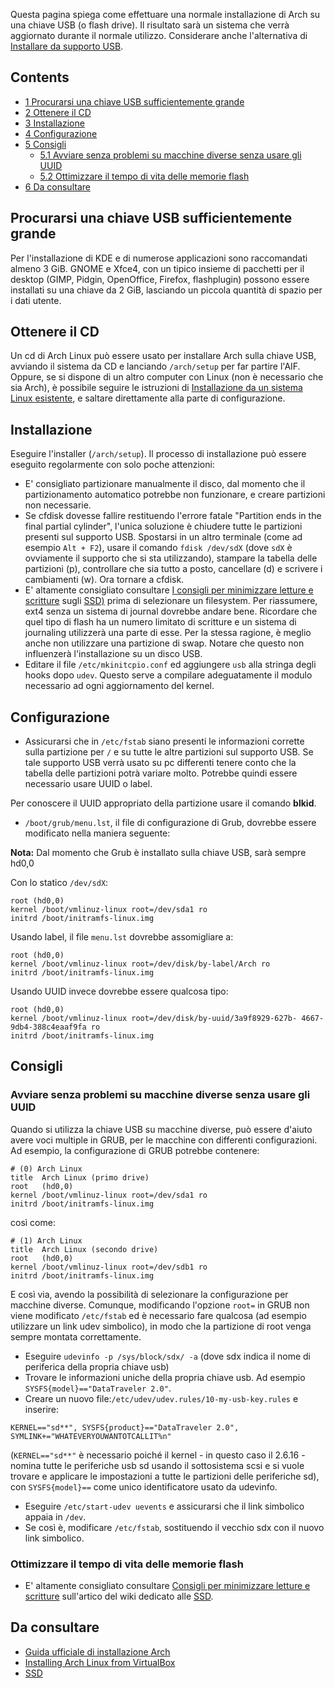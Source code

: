 Questa pagina spiega come effettuare una normale installazione di Arch su una chiave USB (o flash drive). Il risultato sarà un sistema che verrà aggiornato durante il normale utilizzo. Considerare anche l'alternativa di [Installare da supporto USB](/index.php/Installare_da_supporto_USB "Installare da supporto USB").

## Contents

*   [1 Procurarsi una chiave USB sufficientemente grande](#Procurarsi_una_chiave_USB_sufficientemente_grande)
*   [2 Ottenere il CD](#Ottenere_il_CD)
*   [3 Installazione](#Installazione)
*   [4 Configurazione](#Configurazione)
*   [5 Consigli](#Consigli)
    *   [5.1 Avviare senza problemi su macchine diverse senza usare gli UUID](#Avviare_senza_problemi_su_macchine_diverse_senza_usare_gli_UUID)
    *   [5.2 Ottimizzare il tempo di vita delle memorie flash](#Ottimizzare_il_tempo_di_vita_delle_memorie_flash)
*   [6 Da consultare](#Da_consultare)

## Procurarsi una chiave USB sufficientemente grande

Per l'installazione di KDE e di numerose applicazioni sono raccomandati almeno 3 GiB. GNOME e Xfce4, con un tipico insieme di pacchetti per il desktop (GIMP, Pidgin, OpenOffice, Firefox, flashplugin) possono essere installati su una chiave da 2 GiB, lasciando un piccola quantità di spazio per i dati utente.

## Ottenere il CD

Un cd di Arch Linux può essere usato per installare Arch sulla chiave USB, avviando il sistema da CD e lanciando `/arch/setup` per far partire l'AIF. Oppure, se si dispone di un altro computer con Linux (non è necessario che sia Arch), è possibile seguire le istruzioni di [Installazione da un sistema Linux esistente](/index.php/Install_from_existing_Linux_(Italiano) "Install from existing Linux (Italiano)"), e saltare direttamente alla parte di configurazione.

## Installazione

Eseguire l'installer (`/arch/setup`). Il processo di installazione può essere eseguito regolarmente con solo poche attenzioni:

*   E' consigliato partizionare manualmente il disco, dal momento che il partizionamento automatico potrebbe non funzionare, e creare partizioni non necessarie.
*   Se cfdisk dovesse fallire restituendo l'errore fatale "Partition ends in the final partial cylinder", l'unica soluzione è chiudere tutte le partizioni presenti sul supporto USB. Spostarsi in un altro terminale (come ad esempio `Alt + F2`), usare il comando `fdisk /dev/sdX` (dove `sdX` è ovviamente il supporto che si sta utilizzando), stampare la tabella delle partizioni (p), controllare che sia tutto a posto, cancellare (d) e scrivere i cambiamenti (w). Ora tornare a cfdisk.
*   E' altamente consigliato consultare [I consigli per minimizzare letture e scritture](/index.php/SSD#Tips_for_minimizing_disk_reads.2Fwrites "SSD") sugli [SSD)](/index.php/Solid_State_Drives_(Italiano) "Solid State Drives (Italiano)") prima di selezionare un filesystem. Per riassumere, ext4 senza un sistema di journal dovrebbe andare bene. Ricordare che quel tipo di flash ha un numero limitato di scritture e un sistema di journaling utilizzerà una parte di esse. Per la stessa ragione, è meglio anche non utilizzare una partizione di swap. Notare che questo non influenzerà l'installazione su un disco USB.
*   Editare il file `/etc/mkinitcpio.conf` ed aggiungere `usb` alla stringa degli hooks dopo `udev`. Questo serve a compilare adeguatamente il modulo necessario ad ogni aggiornamento del kernel.

## Configurazione

*   Assicurarsi che in `/etc/fstab` siano presenti le informazioni corrette sulla partizione per `/` e su tutte le altre partizioni sul supporto USB. Se tale supporto USB verrà usato su pc differenti tenere conto che la tabella delle partizioni potrà variare molto. Potrebbe quindi essere necessario usare UUID o label.

Per conoscere il UUID appropriato della partizione usare il comando **blkid**.

*   `/boot/grub/menu.lst`, il file di configurazione di Grub, dovrebbe essere modificato nella maniera seguente:

**Nota:** Dal momento che Grub è installato sulla chiave USB, sarà sempre hd0,0

Con lo statico `/dev/sdX`:

```
root (hd0,0)
kernel /boot/vmlinuz-linux root=/dev/sda1 ro 
initrd /boot/initramfs-linux.img

```

Usando label, il file `menu.lst` dovrebbe assomigliare a:

```
root (hd0,0)
kernel /boot/vmlinuz-linux root=/dev/disk/by-label/Arch ro
initrd /boot/initramfs-linux.img

```

Usando UUID invece dovrebbe essere qualcosa tipo:

```
root (hd0,0)
kernel /boot/vmlinuz-linux root=/dev/disk/by-uuid/3a9f8929-627b- 4667-9db4-388c4eaaf9fa ro
initrd /boot/initramfs-linux.img

```

## Consigli

### Avviare senza problemi su macchine diverse senza usare gli UUID

Quando si utilizza la chiave USB su macchine diverse, può essere d'aiuto avere voci multiple in GRUB, per le macchine con differenti configurazioni. Ad esempio, la configurazione di GRUB potrebbe contenere:

```
# (0) Arch Linux
title  Arch Linux (primo drive)
root   (hd0,0)
kernel /boot/vmlinuz-linux root=/dev/sda1 ro
initrd /boot/initramfs-linux.img

```

così come:

```
# (1) Arch Linux
title  Arch Linux (secondo drive)
root   (hd0,0)
kernel /boot/vmlinuz-linux root=/dev/sdb1 ro
initrd /boot/initramfs-linux.img

```

E così via, avendo la possibilità di selezionare la configurazione per macchine diverse. Comunque, modificando l'opzione `root=` in GRUB non viene modificato `/etc/fstab` ed è necessario fare qualcosa (ad esempio utilizzare un link udev simbolico), in modo che la partizione di root venga sempre montata correttamente.

*   Eseguire `udevinfo -p /sys/block/sdx/ -a` (dove sdx indica il nome di periferica della propria chiave usb)
*   Trovare le informazioni uniche della propria chiave usb. Ad esempio `SYSFS{model}=="DataTraveler 2.0"`.
*   Creare un nuovo file:`/etc/udev/udev.rules/10-my-usb-key.rules` e inserire:

```
KERNEL=="sd**", SYSFS{product}=="DataTraveler 2.0", SYMLINK+="WHATEVERYOUWANTOTCALLIT%n"

```

(`KERNEL=="sd**"` è necessario poiché il kernel - in questo caso il 2.6.16 - nomina tutte le periferiche usb sd usando il sottosistema scsi e si vuole trovare e applicare le impostazioni a tutte le partizioni delle periferiche sd), con `SYSFS{model}==` come unico identificatore usato da udevinfo.

*   Eseguire `/etc/start-udev uevents` e assicurarsi che il link simbolico appaia in `/dev`.
*   Se così è, modificare `/etc/fstab`, sostituendo il vecchio sdx con il nuovo link simbolico.

### Ottimizzare il tempo di vita delle memorie flash

*   E' altamente consigliato consultare [Consigli per minimizzare letture e scritture](/index.php/SSD#Tips_for_minimizing_disk_reads.2Fwrites "SSD") sull'artico del wiki dedicato alle [SSD](/index.php/Solid_State_Drives_(Italiano) "Solid State Drives (Italiano)").

## Da consultare

*   [Guida ufficiale di installazione Arch](/index.php/Official_Arch_Linux_Install_Guide_(Italiano) "Official Arch Linux Install Guide (Italiano)")
*   [Installing Arch Linux from VirtualBox](/index.php/Installing_Arch_Linux_from_VirtualBox "Installing Arch Linux from VirtualBox")
*   [SSD](/index.php/Solid_State_Drives_(Italiano) "Solid State Drives (Italiano)")